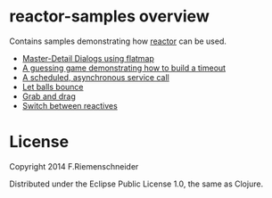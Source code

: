 # reactor-samples overview

Contains samples demonstrating how [reactor](https://github.com/friemen/reactor) can be used.

* [Master-Detail Dialogs using flatmap](src/reactor/ex_dialog.clj)
* [A guessing game demonstrating how to build a timeout](src/reactor/ex_guessing.clj)
* [A scheduled, asynchronous service call](src/reactor/ex_services.clj)
* [Let balls bounce](src/reactor/ex_soccerballs.clj)
* [Grab and drag](src/reactor/ex_dragball.clj)
* [Switch between reactives](src/reactor/ex_switch.clj)


License
=======

Copyright 2014 F.Riemenschneider

Distributed under the Eclipse Public License 1.0, the same as Clojure.
